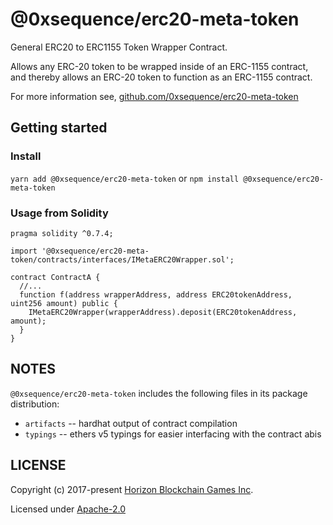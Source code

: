 @0xsequence/erc20-meta-token
============================

General ERC20 to ERC1155 Token Wrapper Contract.

Allows any ERC-20 token to be wrapped inside of an ERC-1155 contract, and thereby allows
an ERC-20 token to function as an ERC-1155 contract.

For more information see, [github.com/0xsequence/erc20-meta-token](https://github.com/0xsequence/erc20-meta-token)


## Getting started

### Install

`yarn add @0xsequence/erc20-meta-token` or `npm install @0xsequence/erc20-meta-token`

### Usage from Solidity

```solidity
pragma solidity ^0.7.4;

import '@0xsequence/erc20-meta-token/contracts/interfaces/IMetaERC20Wrapper.sol';

contract ContractA {
  //...
  function f(address wrapperAddress, address ERC20tokenAddress, uint256 amount) public {
    IMetaERC20Wrapper(wrapperAddress).deposit(ERC20tokenAddress, amount);
  }
}
```

## NOTES

`@0xsequence/erc20-meta-token` includes the following files in its package distribution:

* `artifacts` -- hardhat output of contract compilation
* `typings` -- ethers v5 typings for easier interfacing with the contract abis


## LICENSE

Copyright (c) 2017-present [Horizon Blockchain Games Inc](https://horizon.io).

Licensed under [Apache-2.0](https://github.com/0xsequence/erc-1155/blob/master/LICENSE)
